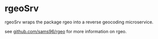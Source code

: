 # rgeoSrv

rgeoSrv wraps the package rgeo into a reverse geocoding microservice.

see [github.com/sams96/rgeo](https://github.com/sams96/rgeo) for more
information on rgeo.
